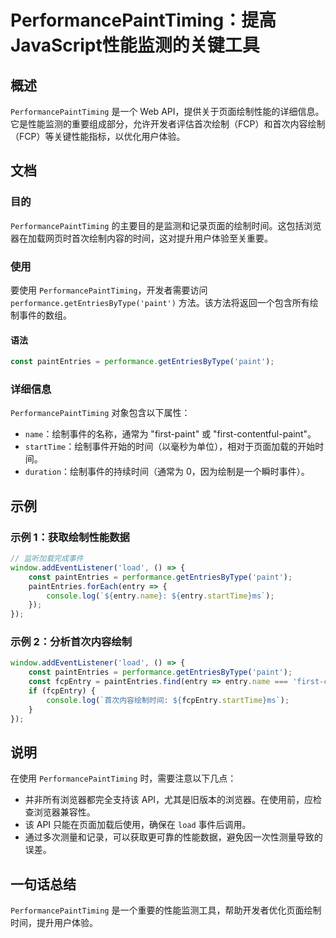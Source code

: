 <!--
Meta Description: # PerformancePaintTiming：提高JavaScript性能监测的关键工具 ## 概述 `PerformancePaintTiming` 是一个 Web API，提供关于页面绘制性能的详细信息。它是性能监测的重要组成部分，允许开发者评估首次绘制（FCP）和首次内容绘制（FCP）等关...
Meta Keywords: performancepainttiming, paint, paintentries, entry, performance
-->

# PerformancePaintTiming：提高JavaScript性能监测的关键工具

## 概述
`PerformancePaintTiming` 是一个 Web API，提供关于页面绘制性能的详细信息。它是性能监测的重要组成部分，允许开发者评估首次绘制（FCP）和首次内容绘制（FCP）等关键性能指标，以优化用户体验。

## 文档
### 目的
`PerformancePaintTiming` 的主要目的是监测和记录页面的绘制时间。这包括浏览器在加载网页时首次绘制内容的时间，这对提升用户体验至关重要。

### 使用
要使用 `PerformancePaintTiming`，开发者需要访问 `performance.getEntriesByType('paint')` 方法。该方法将返回一个包含所有绘制事件的数组。

#### 语法
```javascript
const paintEntries = performance.getEntriesByType('paint');
```

### 详细信息
`PerformancePaintTiming` 对象包含以下属性：
- `name`：绘制事件的名称，通常为 "first-paint" 或 "first-contentful-paint"。
- `startTime`：绘制事件开始的时间（以毫秒为单位），相对于页面加载的开始时间。
- `duration`：绘制事件的持续时间（通常为 0，因为绘制是一个瞬时事件）。

## 示例
### 示例 1：获取绘制性能数据
```javascript
// 监听加载完成事件
window.addEventListener('load', () => {
    const paintEntries = performance.getEntriesByType('paint');
    paintEntries.forEach(entry => {
        console.log(`${entry.name}: ${entry.startTime}ms`);
    });
});
```

### 示例 2：分析首次内容绘制
```javascript
window.addEventListener('load', () => {
    const paintEntries = performance.getEntriesByType('paint');
    const fcpEntry = paintEntries.find(entry => entry.name === 'first-contentful-paint');
    if (fcpEntry) {
        console.log(`首次内容绘制时间: ${fcpEntry.startTime}ms`);
    }
});
```

## 说明
在使用 `PerformancePaintTiming` 时，需要注意以下几点：
- 并非所有浏览器都完全支持该 API，尤其是旧版本的浏览器。在使用前，应检查浏览器兼容性。
- 该 API 只能在页面加载后使用，确保在 `load` 事件后调用。
- 通过多次测量和记录，可以获取更可靠的性能数据，避免因一次性测量导致的误差。

## 一句话总结
`PerformancePaintTiming` 是一个重要的性能监测工具，帮助开发者优化页面绘制时间，提升用户体验。